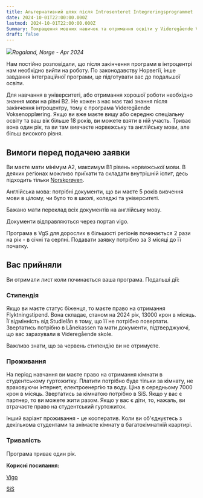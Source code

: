 ```yaml
---
title: Альтернативний шлях після Introsenteret Integreringsprogrammet
date: 2024-10-01T22:00:00.000Z
lastmod: 2024-10-01T22:00:00.000Z
Summary: Покращення мовних навичок та отримання освіти у Videregående Voksenopplæring
draft: false
---
```


![](</img/videregoende-voksenopplaring/apr 2024.webp>)*Rogaland, Norge - Apr 2024*

Нам постійно розповідали, що після закінчення програми в інтроцентрі нам необхідно вийти на роботу. По законодавству Норвегії, інше завдання інтеграційної програми, це підготувати вас до подальшої освіти.

Для навчання в університеті, або отримання хорошої роботи необхідно знання мови на рівні B2. Не кожен з нас має такі знання після закінчення інтроцентру, тому є програма Videregående Voksenopplæring. Якщо ви вже маєте вищу або середню спеціальну освіту та ваш вік більше 18 років, ви можете взяти в ній участь. Триває вона один рік, та ви там вивчаєте норвежську та англійську мови, але більш високого рівня.

## Вимоги перед подачею заявки

Ви маєте мати мінімум А2, максимум B1 рівень норвежської мови. В деяких регіонах можливо приїхати та складати внутрішній іспит, десь підходить тільки [Norskprøven](/articles/norskproven).

Англійська мова: потрібні документи, що ви маєте 5 років вивчення мови в цілому, чи було то в школі, коледжі та університеті.

Бажано мати переклад всіх документів на англійську мову.

Документи відправляються через портал vigo.

Програма в VgS для дорослих в більшості регіонів починається 2 рази на рік - в січні та серпні. Подавати заявку потрібно за 3 місяці до її початку.

## Вас прийняли

Ви отримали лист коли починається ваша програма. Подальші дії:

### Стипендія

Якщо ви маєте статус біженця, то маєте право на отримання Flyktningstipend. Вона складає, станом на 2024 рік, 13000 крон в місяць. Її відмінність від Studielån в тому, що її не потрібно повертати. Звертатись потрібно в Lånekassen та мати документи, підтверджуючі, що вас зарахували в Videregående skole.

Важливо знати, що за червень стипендію ви не отримуєте.

### Проживання

На період навчання ви маєте право на отримання кімнати в студентському гуртожитку. Платити потрібно буде тільки за кімнату, не враховуючи інтернет, електроенергію та воду. Ціна в середньому 7000 крон в місяць. Звертатись за кімнатою потрібно в SiS. Якщо у вас є партнер, то ви можете жити разом. Якщо у вас є діти, то, нажаль, ви втрачаєте право на студентський гуртожиток.

Інший варіант проживання - це кооператив. Коли ви об'єднуєтесь з декількома студентами та знімаєте кімнату в багатокімнатній квартирі.

### Тривалість

Програма триває один рік.

**Корисні посилання:**

[Vigo](https://voksen.inschool.visma.no/login)

[SiS](https://minsis.no/bolig)
